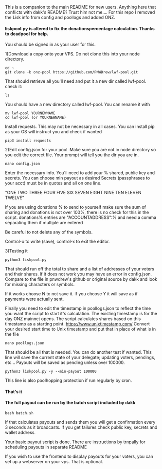 This is a companion to the main README for new users. Anything here that conflicts with dakk's README? Trust him not me....
For this repo I removed the Lisk info from config and poollogs and added ONZ. 

#### liskpool.py is altered to fix the donationspercentage calculation. Thanks to deadpool for help. 


You should be signed in as your user for this.

1)Download a copy onto your VPS. Do not clone this into your node directory.
	
	cd ~
	git clone -b onz-pool https://github.com/PNWDrew/lwf-pool.git
	
That should retrieve all you'll need and put it a new dir called lwf-pool. 
check it:

	ls
	 
You should have a new directory called lwf-pool. You can rename it with 

	mv lwf-pool YOURNEWNAME
	cd lwf-pool (or YOURNEWNAME)
	
Install requests. This may not be necessary in all cases. You can install pip as your OS will instruct you and check if wanted

	pip3 install requests

2)Edit config.json for your pool. Make sure you are not in node directory so you edit the correct file. 
Your prompt will tell you the dir you are in.

	nano config.json

Enter the necessary info. You'll need to add your % shared, public key and secrets. You can choose min payout as desired
Secrets (passphrases to your acct) must be in quotes and all on one line. 

"ONE TWO THREE FOUR FIVE SIX SEVEN EIGHT NINE TEN ELEVEN TWELVE"

If you are using donations % to send to yourself make sure the sum of sharing and donations is not over 100%, there is no check for this in the script. donations% entries are "ACCOUNTADDRESS":% and need a comma separating them if multiple are entered

Be careful to not delete any of the symbols.

Control-o to write (save), control-x to exit the editor.

3)Testing it

	python3 liskpool.py
	
That should run off the total to share and a list of addresses of your voters and their shares. 
If it does not work you may have an error in config.json. 
Compare to the file in pnwdrew's github or original source by dakk and look for missing characters or symbols. 

If it works choose N to not save it. If you choose Y it will save as if payments were actually sent.

Finally you need to edit the timestamp in poollogs.json to reflect the time you want the script to start it's calculation. The existing timestamp is for the day ONZ mainnet opens. The script calculates shares based on this timestamp as a starting point.
https://www.unixtimestamp.com/ Convert your desired start time to Unix timestamp and put that in place of what is in the file
	
	nano poollogs.json
	
That should be all that is needed. You can do another test if wanted. This line will save the current state of your delegate; updating voters, pendings, etc... Payouts will be saved as pending unless over 100000. 
	
	python3 liskpool.py -y --min-payout 100000
	
This line is also poolhopping protection if run regularly by cron.

#### That's it	
#### The full payout can be run by the batch script included by dakk

	bash batch.sh

If that calculates payouts and sends them you will get a confirmation every 3 seconds as it broadcasts. If you get failures check public key, secrets and wallet address.

Your basic payout script is done. There are instructions by trnpally for scheduling payouts in separate README
 
If you wish to use the frontend to display payouts for your voters, you can set up a webserver on your vps. That is optional.
